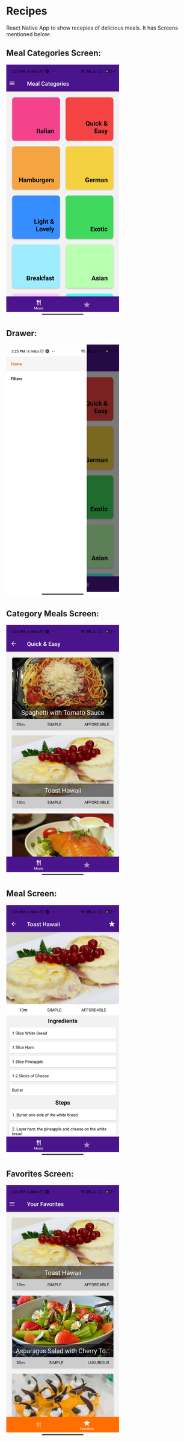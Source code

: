 # Recipes
React Native App to show recepies of delicious meals. It has Screens mentioned below:

##  Meal Categories Screen:
  <img src="/assets/meal-categories.jpg" alt="Meal Categories Screen" width="300"/>
  
##  Drawer:
  <img src="/assets/drawer.jpg" alt="Drawer" width="300"/>
  
##  Category Meals Screen:
  <img src="/assets/category-meals.jpg" alt="Category Meals Screen" width="300"/>
  
##  Meal Screen:
  <img src="/assets/meal.jpg" alt="Meal Screen" width="300"/>
  
##  Favorites Screen:
  <img src="/assets/favorites.jpg" alt="Favorites Screen" width="300"/>
